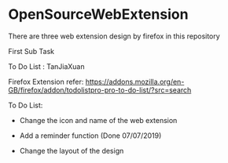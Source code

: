 # OpenSourceWebExtension

There are three web extension design by firefox in this repository

First Sub Task

To Do List : TanJiaXuan

Firefox Extension refer: https://addons.mozilla.org/en-GB/firefox/addon/todolistpro-pro-to-do-list/?src=search

To Do List:

- Change the icon and name of the web extension

- Add a reminder function (Done 07/07/2019)

- Change the layout of the design


